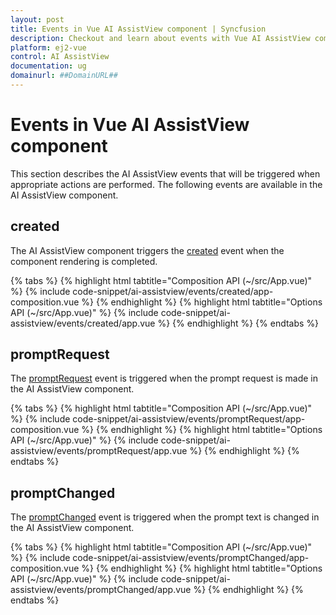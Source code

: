 ```yaml
---
layout: post
title: Events in Vue AI AssistView component | Syncfusion
description: Checkout and learn about events with Vue AI AssistView component of Syncfusion Essential JS 2 and more.
platform: ej2-vue
control: AI AssistView
documentation: ug
domainurl: ##DomainURL##
---
```


# Events in Vue AI AssistView component

This section describes the AI AssistView events that will be triggered when appropriate actions are performed. The following events are available in the AI AssistView component.

## created

The AI AssistView component triggers the [created](../api/ai-assist-view#created) event when the component rendering is completed.

{% tabs %}
{% highlight html tabtitle="Composition API (~/src/App.vue)" %}
{% include code-snippet/ai-assistview/events/created/app-composition.vue %}
{% endhighlight %}
{% highlight html tabtitle="Options API (~/src/App.vue)" %}
{% include code-snippet/ai-assistview/events/created/app.vue %}
{% endhighlight %}
{% endtabs %}

## promptRequest

The [promptRequest](../api/ai-assist-view#promptrequest) event is triggered when the prompt request is made in the AI AssistView component.

{% tabs %}
{% highlight html tabtitle="Composition API (~/src/App.vue)" %}
{% include code-snippet/ai-assistview/events/promptRequest/app-composition.vue %}
{% endhighlight %}
{% highlight html tabtitle="Options API (~/src/App.vue)" %}
{% include code-snippet/ai-assistview/events/promptRequest/app.vue %}
{% endhighlight %}
{% endtabs %}

## promptChanged

The [promptChanged](../api/ai-assist-view#promptchanged) event is triggered when the prompt text is changed in the AI AssistView component.

{% tabs %}
{% highlight html tabtitle="Composition API (~/src/App.vue)" %}
{% include code-snippet/ai-assistview/events/promptChanged/app-composition.vue %}
{% endhighlight %}
{% highlight html tabtitle="Options API (~/src/App.vue)" %}
{% include code-snippet/ai-assistview/events/promptChanged/app.vue %}
{% endhighlight %}
{% endtabs %}
